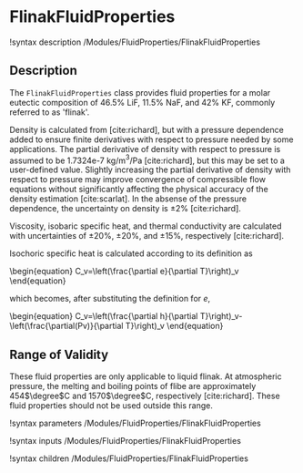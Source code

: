 # FlinakFluidProperties

!syntax description /Modules/FluidProperties/FlinakFluidProperties

## Description

The `FlinakFluidProperties` class provides fluid properties for
a molar eutectic composition of 46.5% LiF, 11.5% NaF, and 42% KF,
commonly referred to as 'flinak'.

Density is calculated from [cite:richard], but with a pressure dependence
added to ensure finite derivatives with respect to pressure needed by some
applications. The partial derivative of density with respect to pressure is
assumed to be 1.7324e-7 kg/m$^3$/Pa [cite:richard], but this may be set to
a user-defined value. Slightly increasing the partial derivative of density
with respect to pressure may improve convergence of compressible flow equations
without significantly affecting the physical accuracy of the density estimation
[cite:scarlat]. In the absense of the pressure dependence, the uncertainty
on density is $\pm$2% [cite:richard].

Viscosity, isobaric specific heat, and thermal conductivity are calculated
with uncertainties of $\pm$20%, $\pm$20%, and $\pm$15%, respectively
[cite:richard].

Isochoric specific heat is calculated according to its definition as

\begin{equation}
C_v=\left(\frac{\partial e}{\partial T}\right)_v
\end{equation}

which becomes, after substituting the definition for $e$,

\begin{equation}
C_v=\left(\frac{\partial h}{\partial T}\right)_v-\left(\frac{\partial(Pv)}{\partial T}\right)_v
\end{equation}

## Range of Validity

These fluid properties are only applicable to liquid flinak. At atmospheric
pressure, the melting and boiling points of flibe are approximately 454$\degree$C
and 1570$\degree$C, respectively [cite:richard]. These fluid properties should
not be used outside this range.

!syntax parameters /Modules/FluidProperties/FlinakFluidProperties

!syntax inputs /Modules/FluidProperties/FlinakFluidProperties

!syntax children /Modules/FluidProperties/FlinakFluidProperties
